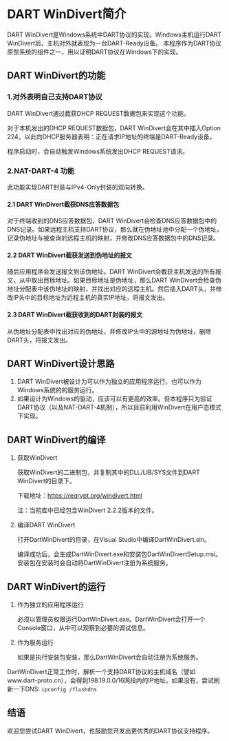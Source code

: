 # DART WinDivert简介

DART WinDivert是Windows系统中DART协议的实现。Windows主机运行DART WinDivert后，主机对外就表现为一台DART-Ready设备。
本程序作为DART协议原型系统的组件之一，用以证明DART协议在Windows下的实现。

## DART WinDivert的功能

### 1.对外表明自己支持DART协议

DART WinDivert通过截获DHCP REQUEST数据包来实现这个功能。

对于本机发出的DHCP REQUEST数据包，DART WinDivert会在其中插入Option 224，以此向DHCP服务器表明：正在请求IP地址的终端是DART-Ready设备。

程序启动时，会自动触发Windows系统发出DHCP REQUEST请求。

### 2.NAT-DART-4 功能
    
此功能实现DART封装与IPv4-Only封装的双向转换。

#### 2.1 DART WinDivert截获DNS应答数据包
    
对于终端收到的DNS应答数据包，DART WinDivert会检查DNS应答数据包中的DNS记录。如果远程主机支持DART协议，那么就在伪地址池中分配一个伪地址，记录伪地址与被查询的远程主机的映射，并修改DNS应答数据包中的DNS记录。

#### 2.2 DART WinDivert截获发送到伪地址的报文
随后应用程序会发送报文到该伪地址。DART WinDivert会截获主机发送的所有报文，从中取出目标地址。如果目标地址是伪地址，那么DART WinDivert会检查伪地址分配表中该伪地址的映射，并找出对应的远程主机。然后插入DART头，并修改IP头中的目标地址为远程主机的真实IP地址，将报文发出。

#### 2.3 DART WinDivert截获收到的DART封装的报文
    
从伪地址分配表中找出对应的伪地址，并修改IP头中的源地址为伪地址，删除DART头，将报文发出。


## DART WinDivert设计思路

1. DART WinDivert被设计为可以作为独立的应用程序运行，也可以作为Windows系统的的服务运行。
2. 如果设计为Windows的驱动，应该可以有更高的效率。但本程序只为验证DART协议（以及NAT-DART-4机制），所以目前利用WinDivert在用户态模式下实现。

## DART WinDivert的编译
1. 获取WinDivert
    
    获取WinDivert的二进制包，并复制其中的DLL/LIB/SYS文件到DART WinDivert的目录下。
    
    下载地址：https://reqrypt.org/windivert.html
    
    注：当前库中已经包含WinDivert 2.2.2版本的文件。

2. 编译DART WinDivert
    
    打开DartWinDivert的目录，在Visual Studio中编译DartWinDivert.sln。
    
    编译成功后，会生成DartWinDivert.exe和安装包DartWinDivertSetup.msi。安装包在安装时会自动将DartWinDivert注册为系统服务。

## DART WinDivert的运行

1. 作为独立的应用程序运行
    
    必须以管理员权限运行DartWinDivert.exe。DartWinDivert会打开一个Console窗口，从中可以观察到必要的调试信息。

2. 作为服务运行
    
    如果是执行安装包安装，那么DartWinDivert会自动注册为系统服务。

DartWinDivert正常工作时，解析一个支持DART协议的主机域名（譬如www.dart-proto.cn），会得到198.19.0.0/16网段内的IP地址。如果没有，尝试刷新一下DNS:
    ```
    ipconfig /flushdns
    ```


## 结语
欢迎您尝试DART WinDivert，也鼓励您开发出更优秀的DART协议支持程序。



